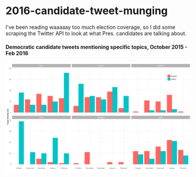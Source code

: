 # 2016-candidate-tweet-munging
I've been reading waaaaay too much election coverage, so I did some scraping the Twitter API to look at what Pres. candidates are talking about.

#### Democratic candidate tweets mentioning specific topics, October 2015 - Feb 2016
![facet](Screen.Shot.2016-02-24.at.12.18.56.AM.png)
